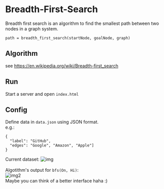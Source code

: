 # Breadth-First-Search

Breadth first search is an algorithm to find the smallest path between two nodes in a graph system. <br>

```
path = breadth_first_search(startNode, goalNode, graph)
```

## Algorithm
see https://en.wikipedia.org/wiki/Breadth-first_search

## Run
Start a server and open `index.html`

## Config
Define data in `data.json` using JSON format. <br>
e.g.:

```
{
  "label": "GitHub",
  "edges": "Google", "Amazon", "Apple"]
}
```

Current dataset:
![img](https://github.com/moritzmitterdorfer/Breadth-First-Search/blob/master/657C1D63-6386-4190-96EC-80C712BF2536.jpeg)
<br>
<br>
Algotithm's output for `bfs(On, Hi)`:
<br>
![img2](https://github.com/moritzmitterdorfer/Breadth-First-Search/blob/master/bfs_img.png)
<br>
Maybe you can think of a better interface haha :)
